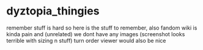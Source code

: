 # dyztopia_thingies
remember stuff is hard so here is the stuff to remember,
also fandom wiki is kinda pain and (unrelated) we dont have any images (screenshot looks terrible with sizing n stuff)
turn order viewer would also be nice
